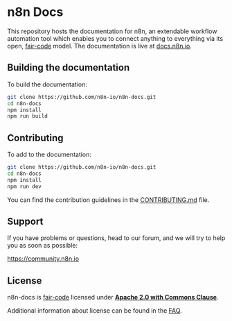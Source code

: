 # n8n Docs

This repository hosts the documentation for n8n, an extendable workflow automation tool which enables you to connect anything to everything via its open, [fair-code](https://faircode.io/) model. The documentation is live at [docs.n8n.io](https://docs.n8n.io/).


## Building the documentation

To build the documentation:

```bash
git clone https://github.com/n8n-io/n8n-docs.git
cd n8n-docs
npm install
npm run build
```


## Contributing

To add to the documentation:

```bash
git clone https://github.com/n8n-io/n8n-docs.git
cd n8n-docs
npm install
npm run dev
```
You can find the contribution guidelines in the [CONTRIBUTING.md](CONTRIBUTING.md) file.


## Support

If you have problems or questions, head to our forum, and we will try to help you as soon as possible:

https://community.n8n.io


## License

n8n-docs is [fair-code](http://faircode.io) licensed under [**Apache 2.0 with Commons Clause**](https://github.com/n8n-io/n8n/blob/master/packages/cli/LICENSE.md).

Additional information about license can be found in the [FAQ](https://docs.n8n.io/#/faq?id=license).
